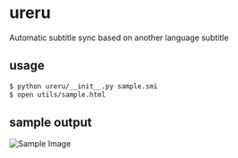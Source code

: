 # ureru
Automatic subtitle sync based on another language subtitle

## usage
```bash
$ python ureru/__init__.py sample.smi
$ open utils/sample.html
```
## sample output
![Sample Image](https://cloud.githubusercontent.com/assets/8384193/15504897/1003fa5a-21fc-11e6-9096-d740411a1464.png)

